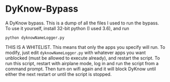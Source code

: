 # DyKnow-Bypass
A DyKnow bypass. This is a dump of all the files I used to run the bypass. To use it yourself, install 32-bit python (I used 3.6), and run 

    python dyknowNameLogger.py
    
THIS IS A WHITELIST. This means that only the apps you specify will run. To modify, just edit `dyknowNameLogger.py` with whatever apps you want unblocked (must be allowed to execute already), and restart the script. To run this script, restart with airplane mode, log in and run the script from a command prompt. Then turn on wifi again and it will block DyKnow until either the next restart or until the script is stopped.
